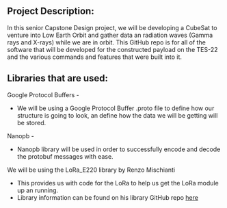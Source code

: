**Project Description:**
---
In this senior Capstone Design project, we will be developing a CubeSat to venture into Low Earth Orbit and gather data an radiation waves 
(Gamma rays and X-rays) while we are in orbit. This GitHub repo is for all of the software that will be developed for the constructed payload 
on the TES-22 and the various commands and features that were built into it.

**Libraries that are used:**
---
Google Protocol Buffers - 
  - We will be using a Google Protocol Buffer .proto file to define how our structure is going to look, an define how the data we will be getting will be stored.

Nanopb -
  - Nanopb library will be used in order to successfully encode and decode the protobuf messages with ease.

We will be using the LoRa_E220 library by Renzo Mischianti 
  - This provides us with code for the LoRa to help us get the LoRa module up an running.
  - Library information can be found on his library GitHub repo [here](https://github.com/xreef/EByte_LoRa_E220_Series_Library?tab=readme-ov-file)
